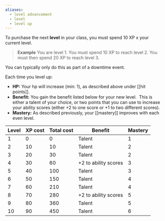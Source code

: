 ```yaml
---
aliases:
  - level advancement
  - level
  - level up
---
```

To purchase the next **level** in your class, you must spend 10 XP x your current level.  

>**Example**
>You are level 1.  You must spend 10 XP to reach level 2.  You must then spend 20 XP to reach level 3.

You can typically only do this as part of a downtime event.

Each time you level up:  

- **HP:** Your hp will increase (min: 1), as described above under [[hit points]].
- **Benefit:** You gain the benefit listed below for your new level.  This is either a talent of your choice, or two points that you can use to increase your ability scores (either +2 to one score or +1 to two different scores). 
- **Mastery:** As described previously, your [[mastery]] improves with each even level.

| Level | XP cost | Total cost | Benefit              | Mastery |
| ----- | ------- | ---------- | -------------------- | ------- |
| 1     | 0       | 0          | Talent               | 1       |
| 2     | 10      | 10         | Talent               | 2       |
| 3     | 20      | 30         | Talent               | 2       |
| 4     | 30      | 60         | +2 to ability scores | 3       |
| 5     | 40      | 100        | Talent               | 3       |
| 6     | 50      | 150        | Talent               | 4       |
| 7     | 60      | 210        | Talent               | 4       |
| 8     | 70      | 280        | +2 to ability scores | 5       |
| 9     | 80      | 360        | Talent               | 5       |
| 10    | 90      | 450        | Talent               | 6       |
